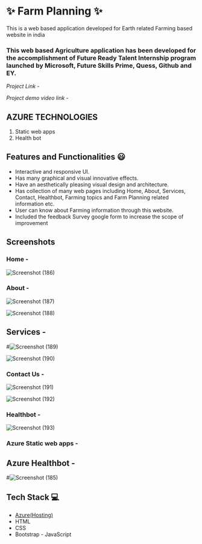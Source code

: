 # ✨ Farm Planning  ✨

This is a web based application developed for Earth related Farming based website in india

### This web based Agriculture application has been developed for the accomplishment of Future Ready Talent Internship program launched by Microsoft, Future Skills Prime, Quess, Github and EY.


*Project Link* - 


*Project demo video link*  - 



##   AZURE TECHNOLOGIES   ##


1. Static web apps
2. Health bot


## Features and Functionalities 😃

- Interactive and responsive UI.
- Has many graphical and visual innovative effects.
- Have an aesthetically pleasing visual design and architecture.
- Has collection of many web pages including Home, About, Services, Contact, Healthbot, Farming topics and Farm Planning related information etc.
- User can know about Farming information through this website.
- Included the feedback Survey  google form to increase the scope of improvement 

## Screenshots



### Home  -
![Screenshot (186)](https://user-images.githubusercontent.com/118500652/208017587-0e443d70-416f-445c-b536-6ffa7b36e324.png)











   

### About  -
![Screenshot (187)](https://user-images.githubusercontent.com/118500652/208017559-49ac31d6-d6da-4d6f-8315-20c5c28c80c6.png)

![Screenshot (188)](https://user-images.githubusercontent.com/118500652/208017569-072097c5-bb1f-45f4-82de-b9d6ce9f1feb.png)













## Services  -
#![Screenshot (189)](https://user-images.githubusercontent.com/118500652/208017499-1e16a9bb-f2a8-431f-b090-47a4ac0dc7d3.png)

![Screenshot (190)](https://user-images.githubusercontent.com/118500652/208017542-e73d3a09-4e50-4f0d-9b2f-04fd3e6d0519.png)














### Contact Us  -
![Screenshot (191)](https://user-images.githubusercontent.com/118500652/208017471-087a9240-c393-494a-af3e-3cb2b4127567.png)

![Screenshot (192)](https://user-images.githubusercontent.com/118500652/208017476-200f944c-5076-4118-99b8-96906ba64aaa.png)















### Healthbot  -
![Screenshot (193)](https://user-images.githubusercontent.com/118500652/208017459-5a06f050-4921-4470-a34a-55db88778d92.png)













### Azure Static web apps  -













## Azure Healthbot  -
#![Screenshot (185)](https://user-images.githubusercontent.com/118500652/208017598-a23e7a4d-dd4a-48b1-a544-5f5960773c7d.png)











## Tech Stack 💻

- [Azure(Hosting)](https://azure.microsoft.com/en-in/features/azure-portal/)
- HTML
- CSS
- Bootstrap
- JavaScript
